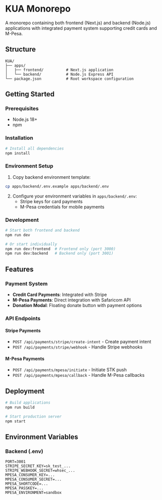 # KUA Monorepo

A monorepo containing both frontend (Next.js) and backend (Node.js) applications with integrated payment system supporting credit cards and M-Pesa.

## Structure

```
KUA/
├── apps/
│   ├── frontend/          # Next.js application
│   └── backend/           # Node.js Express API
└── package.json           # Root workspace configuration
```

## Getting Started

### Prerequisites
- Node.js 18+
- npm

### Installation

```bash
# Install all dependencies
npm install
```

### Environment Setup

1. Copy backend environment template:
```bash
cp apps/backend/.env.example apps/backend/.env
```

2. Configure your environment variables in `apps/backend/.env`:
   - Stripe keys for card payments
   - M-Pesa credentials for mobile payments

### Development

```bash
# Start both frontend and backend
npm run dev

# Or start individually
npm run dev:frontend  # Frontend only (port 3000)
npm run dev:backend   # Backend only (port 3001)
```

## Features

### Payment System
- **Credit Card Payments**: Integrated with Stripe
- **M-Pesa Payments**: Direct integration with Safaricom API
- **Donation Modal**: Floating donate button with payment options

### API Endpoints

#### Stripe Payments
- `POST /api/payments/stripe/create-intent` - Create payment intent
- `POST /api/payments/stripe/webhook` - Handle Stripe webhooks

#### M-Pesa Payments  
- `POST /api/payments/mpesa/initiate` - Initiate STK push
- `POST /api/payments/mpesa/callback` - Handle M-Pesa callbacks

## Deployment

```bash
# Build applications
npm run build

# Start production server
npm start
```

## Environment Variables

### Backend (.env)
```
PORT=3001
STRIPE_SECRET_KEY=sk_test_...
STRIPE_WEBHOOK_SECRET=whsec_...
MPESA_CONSUMER_KEY=...
MPESA_CONSUMER_SECRET=...
MPESA_SHORTCODE=...
MPESA_PASSKEY=...
MPESA_ENVIRONMENT=sandbox
```